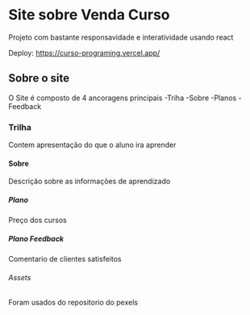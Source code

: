 # Site sobre Venda Curso

Projeto com bastante responsavidade e interatividade usando react

Deploy: https://curso-programing.vercel.app/

## Sobre o site

O Site é composto de 4 ancoragens principais
-Triha
-Sobre
-Planos
-Feedback

### Trilha

Contem apresentação do que o aluno ira aprender

#### Sobre

Descrição sobre as informações de aprendizado

##### Plano

Preço dos cursos

##### Plano Feedback

Comentario de clientes satisfeitos

###### Assets

Foram usados do repositorio do pexels
